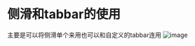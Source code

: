 # 侧滑和tabbar的使用
主要是可以将侧滑单个来用也可以和自定义的tabbar连用
![image](http://github.com/1428501687@qq.com/codeManage/raw/master/自定义tabbar/Icon.png)

